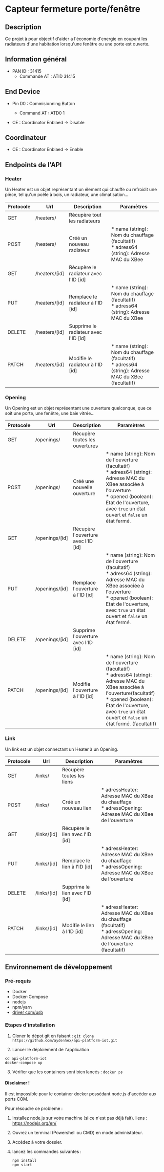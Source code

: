 # Capteur fermeture porte/fenêtre

## Description

Ce projet à pour objectif d'aider a l'économie d'energie en coupant les radiateurs d'une
habitation lorsqu'une fenêtre ou une porte est ouverte.

## Information général

* PAN  ID : 31415
  * Commande AT : ATID 31415
  
 ## End Device
 
* Pin D0 : Commisionning Button
  * Command AT : ATD0 1
  
* CE : Coordinator Enblaed -> Disable

## Coordinateur

* CE : Coordinator Enblaed -> Enable

## Endpoints de l'API

### Heater

Un Heater est un objet représentant un élement qui chauffe ou refroidit une pièce, tel qu'un poêle à bois, un radiateur, une climatisation...

| Protocole | Url   | Description                          | Paramètres                                                                                           |
|-----------|-------|--------------------------------------|------------------------------------------------------------------------------------------------------|
| GET       | /heaters/     | Récupère tout les radiateurs         |                                                                                                      |
| POST      | /heaters/     | Créé un nouveau radiateur            | * name (string): Nom du chauffage (facultatif)<br>* adress64 (string): Adresse MAC du XBee              |
| GET       | /heaters/[id] | Récupère le radiateur avec l'ID [id] |                                                                                                      |
| PUT       | /heaters/[id] | Remplace le radiateur à l'ID [id]    | * name (string): Nom du chauffage (facultatif)<br>* adress64 (string): Adresse MAC du XBee              |
| DELETE    | /heaters/[id] | Supprime le radiateur avec l'ID [id] |                                                                                                      |
| PATCH     | /heaters/[id] | Modifie le radiateur à l'ID [id]     | * name (string): Nom du chauffage (facultatif)<br>* adress64 (string): Adresse MAC du XBee (facultatif) |

### Opening

Un Opening est un objet représentant une ouverture quelconque, que ce soit une porte, une fenêtre, une baie vitrée...

| Protocole | Url            | Description                         | Paramètres                                                                                                                                                                                                                                  |
|-----------|----------------|-------------------------------------|---------------------------------------------------------------------------------------------------------------------------------------------------------------------------------------------------------------------------------------------|
| GET       | /openings/     | Récupère toutes les ouvertures      |                                                                                                                                                                                                                                             |
| POST      | /openings/     | Créé une nouvelle ouverture         | * name (string): Nom de l'ouverture (facultatif) <br>* adress64 (string): Adresse MAC du XBee associée à l'ouverture <br>* opened (boolean): Etat de l'ouverture, avec ```true``` un état ouvert et ```false``` un état fermé.              |                                                                        | 
| GET       | /openings/[id] | Récupère l'ouverture avec l'ID [id] |                                                                                                                                                                                                                                                                                                                                                                                                             |
| PUT       | /openings/[id] | Remplace l'ouverture à l'ID [id]    | * name (string): Nom de l'ouverture (facultatif) <br>* adress64 (string): Adresse MAC du XBee associée à l'ouverture <br>* opened (boolean): Etat de l'ouverture, avec ```true``` un état ouvert et  ```false``` un état fermé.             |
| DELETE    | /openings/[id] | Supprime l'ouverture avec l'ID [id] |                                                                                                                                                                                                                                             |
| PATCH     | /openings/[id] | Modifie l'ouverture à l'ID [id]     | * name (string): Nom de l'ouverture (facultatif) <br>* adress64 (string): Adresse MAC du XBee associée à l'ouverture(facultatif) <br>* opened (boolean): Etat de l'ouverture, avec ```true``` un état ouvert et  ```false``` un état fermé. (facultatif) |

### Link

Un link est un objet connectant un Heater à un Opening.

| Protocole | Url         | Description                     | Paramètres                                                                                                                         |
|-----------|-------------|---------------------------------|------------------------------------------------------------------------------------------------------------------------------------|
| GET       | /links/     | Récupère toutes les liens       |                                                                                                                                    |
| POST      | /links/     | Créé un nouveau lien            | * adressHeater: Adresse MAC du XBee du chauffage <br>* adressOpening: Adresse MAC du XBee de l'ouverture                           |
| GET       | /links/[id] | Récupère le lien avec l'ID [id] |                                                                                                                                    |
| PUT       | /links/[id] | Remplace le lien à l'ID [id]    | * adressHeater: Adresse MAC du XBee du chauffage <br>* adressOpening: Adresse MAC du XBee de l'ouverture                           |
| DELETE    | /links/[id] | Supprime le lien avec l'ID [id] |                                                                                                                                    |
| PATCH     | /links/[id] | Modifie le lien à l'ID [id]     | * adressHeater: Adresse MAC du XBee du chauffage (facultatif) <br>* adressOpening: Adresse MAC du XBee de l'ouverture (facultatif) |

## Environnement de développement

### Pré-requis

* Docker
* Docker-Compose
* nodejs
* npm/yarn
* [driver com/usb](https://www.silabs.com/products/development-tools/software/usb-to-uart-bridge-vcp-drivers)

### Etapes d'installation

1) Cloner le dépot git en faisant :
```git clone https://github.com/aydenhex/api-platform-iot.git```

2) Lancer le déploiement de l'application
```
cd api-platform-iot
docker-compose up
```

3) Vérifier que les containers sont bien lancés :
```docker ps```

#### Disclaimer !

Il est impossible pour le container docker possédant node.js d'accéder aux ports COM.

Pour résoudre ce probleme : 

 1) Installez  node.js sur votre machine (si ce n'est pas déjà fait).
    liens : https://nodejs.org/en/

 2) Ouvrez un terminal (Powershell ou CMD) en mode administateur.

 3) Accédez à votre dossier.

 4) lancez les commandes suivantes : 
    ```
    npm install
    npm start

    ```